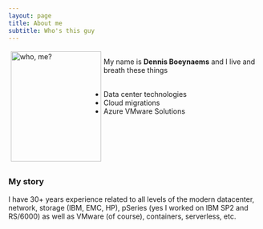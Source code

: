 ```yaml
---
layout: page
title: About me
subtitle: Who's this guy
---
```

 <style type="text/css">
    img {
      margin: 5px;
      border: 50px;
      float: left;
    }
    ul {
      padding-left: 10;
    }
</style>

<div class="square">
    <div>
      <img src="/AVSblog/assets/img/IMG_9409.jpg" alt="who, me?" width="180" height="220">
    </div>
    <br>My name is <b>Dennis Boeynaems</b> and I live and breath these things <br>
    <br> 
    <div>
    <ul>
        <li>Data center technologies</li>  
        <li>Cloud migrations</li>
        <li>Azure VMware Solutions</li>
    </ul>
    </div>
    <br>
    <br>
    <br>
    <br>
    <br>
</div>









### My story

I have 30+ years experience related to all levels of the modern datacenter, network, storage (IBM, EMC, HP), pSeries (yes I worked on IBM SP2 and RS/6000) as well as VMware (of course), containers, serverless, etc.
